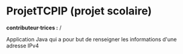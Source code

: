 # ProjetTCPIP (projet scolaire)

**contributeur·trices :** /

Application Java qui a pour but de renseigner les informations d'une adresse IPv4

